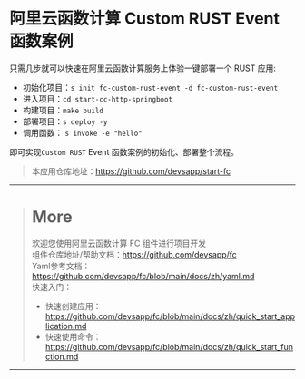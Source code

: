 # 阿里云函数计算 Custom RUST Event 函数案例

只需几步就可以快速在阿里云函数计算服务上体验一键部署一个 RUST 应用:

- 初始化项目：`s init fc-custom-rust-event -d fc-custom-rust-event`
- 进入项目：`cd start-cc-http-springboot`
- 构建项目：`make build`
- 部署项目：`s deploy -y`
- 调用函数： `s invoke -e "hello"`

即可实现`Custom RUST` Event 函数案例的初始化、部署整个流程。

> 本应用仓库地址：https://github.com/devsapp/start-fc

------------------------------------
> # More
> 欢迎您使用阿里云函数计算 FC 组件进行项目开发   
> 组件仓库地址/帮助文档：https://github.com/devsapp/fc   
> Yaml参考文档：https://github.com/devsapp/fc/blob/main/docs/zh/yaml.md   
> 快速入门：
>   - 快速创建应用：https://github.com/devsapp/fc/blob/main/docs/zh/quick_start_application.md
>   - 快速使用命令：https://github.com/devsapp/fc/blob/main/docs/zh/quick_start_function.md
------------------------------------
